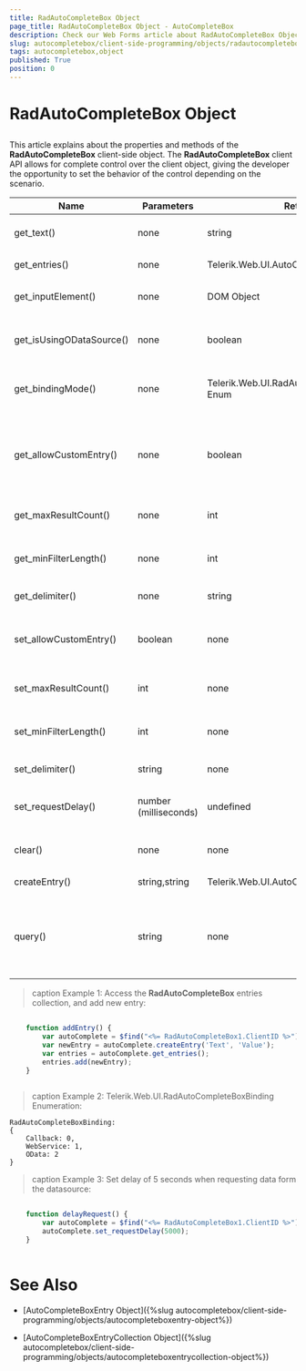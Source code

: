 ```yaml
---
title: RadAutoCompleteBox Object
page_title: RadAutoCompleteBox Object - AutoCompleteBox
description: Check our Web Forms article about RadAutoCompleteBox Object.
slug: autocompletebox/client-side-programming/objects/radautocompletebox-object
tags: autocompletebox,object
published: True
position: 0
---
```


# RadAutoCompleteBox Object



## 

This article explains about the properties and methods of the **RadAutoCompleteBox** client-side object. The **RadAutoCompleteBox** client API allows for complete control over the client object, giving the developer the opportunity to set the behavior of the control depending on the scenario.


| Name | Parameters | Return Type | Description |
| ------ | ------ | ------ | ------ |
|get_text()|none|string|Returns a string containing the text of each entry, separated by a delimeter.|
|get_entries()|none|Telerik.Web.UI.AutoCompleteBoxEntryCollection|Returns a collection of all the entries. See **Example 1**.|
|get_inputElement()|none|DOM Object|Gets a reference to the HTML element representing the input area.|
|get_isUsingODataSource()|none|boolean|Returns **true** if RadAutoCompleteBox is bound to OData, **false** otherwise.|
|get_bindingMode()|none|Telerik.Web.UI.RadAutoCompleteBoxBinding Enum|Returns a number from the RadAutoCompleteBoxBinding enumeration. See **Example 2**.|
|get_allowCustomEntry()|none|boolean|Returns **true** if RadAutoCompleteBox creating entries which text does not match any of the items present in the drop-down container is allowed, **false** otherwise.|
|get_maxResultCount()|none|int|Gets how many results the RadAutoCompleteBox is allowed to be populated with|
|get_minFilterLength()|none|int|Gets the minimum length of the typed text before the control initiates a request for its DataSource.|
|get_delimiter()|none|string|Gets the character that is used to separate the entries.|
|set_allowCustomEntry()|boolean|none| Enables/disables creation of entries which text does not match any of the items present in the drop-down container.|
|set_maxResultCount()|int|none|Sets how many results will the RadAutoCompleteBox be populated with.|
|set_minFilterLength()|int|none|Sets the minimum length of the typed text before the control initiates a request for its DataSource.|
|set_delimiter()|string|none|Sets the character that is used to separate the entries.|
|set_requestDelay()|number (milliseconds)|undefined|Sets delay time in milliseconds, when a request to the datasource is being triggered. See **Example 3**.|
|clear()|none|none|Closes the drop-down container, deleting all the items present in it.|
|createEntry()|string,string|Telerik.Web.UI.AutoCompleteBoxEntry|Returns the created entry. See **Example 1**.|
|query()|string|none|Sends request to the server against the value passed as an argument. If no argument is passed, the request is made against the text currently present into the input area.|



>caption Example 1: Access the **RadAutoCompleteBox** entries collection, and add new entry:
````JavaScript
	
	function addEntry() {
		var autoComplete = $find("<%= RadAutoCompleteBox1.ClientID %>");
		var newEntry = autoComplete.createEntry('Text', 'Value');
		var entries = autoComplete.get_entries();
		entries.add(newEntry);
    }
	
````


>caption Example 2: Telerik.Web.UI.RadAutoCompleteBoxBinding Enumeration:
````ASPNET
RadAutoCompleteBoxBinding:
{
	Callback: 0,
	WebService: 1,
	OData: 2
}
````

>caption Example 3: Set delay of 5 seconds when requesting data form the datasource:
````JavaScript
	
	function delayRequest() {
		var autoComplete = $find("<%= RadAutoCompleteBox1.ClientID %>");
		autoComplete.set_requestDelay(5000);
    }
	
````


# See Also

 * [AutoCompleteBoxEntry Object]({%slug autocompletebox/client-side-programming/objects/autocompleteboxentry-object%})
 
 * [AutoCompleteBoxEntryCollection Object]({%slug autocompletebox/client-side-programming/objects/autocompleteboxentrycollection-object%})

 
